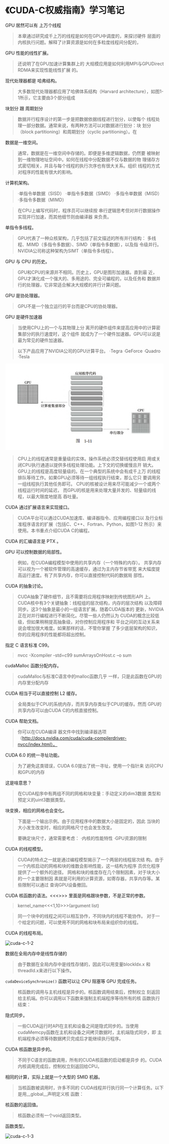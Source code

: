 # 《CUDA-C权威指南》学习笔记

GPU 居然可以有 上万个线程

> 本章通过研究成千上万的线程是如何在GPU中调度的，来探讨硬件 层面的内核执行问题。解释了计算资源是如何在多粒度线程间分配的，



GPU 性能的线性扩展。

> 还说明了在GPU加速计算集群上的 大规模应用是如何利用MPI与GPUDirect RDMA来实现性能线性扩展 的。



现代处理器都是 哈弗结构。

> 大多数现代处理器都应用了哈佛体系结构（Harvard architecture），如图1-1所示，它主要由3个部分组成



块划分 跟 周期划分

> 数据并行程序设计的第一步是把数据依据线程进行划分，以使每个 线程处理一部分数据。通常来说，有两种方法可以对数据进行划分：块 划分（block partitioning）和周期划分（cyclic partitioning）。在



数据是一维空间。

> 通常，数据是在一维空间中存储的。即便是多维逻辑数据，仍然要 被映射到一维物理地址空间中。如何在线程中分配数据不仅与数据的物 理储存方式密切相关，并且与每个线程的执行次序也有很大关系。组织 线程的方式对程序的性能有很大的影响。



计算机架构。

> ·单指令单数据（SISD） ·单指令多数据（SIMD） ·多指令单数据（MISD） ·多指令多数据（MIMD）



> 在CPU上编写代码时，程序员可以继续按 串行逻辑思考但对并行数据操作实现并行加速，而其他细节则由编译器 来负责。



单指令多线程。

> GPU代表了一种众核架构，几乎包括了前文描述的所有并行结构： 多线程、MIMD（多指令多数据）、SIMD（单指令多数据），以及指 令级并行。NVIDIA公司称这种架构为SIMT（单指令多线程）。



GPU 与 CPU 的历史。

> GPU和CPU的来源并不相同。历史上，GPU是图形加速器。直到最 近，GPU才演化成一个强大的、多用途的、完全可编程的，以及任务和 数据并行的处理器，它非常适合解决大规模的并行计算问题。



GPU 是协处理器。

> GPU不是一个独立运行的平台而是CPU的协处理器。



GPU 是硬件加速器

> 当使用CPU上的一个与其物理上分 离开的硬件组件来提高应用中的计算密集部分的执行速度时，这个组件 就成为了一个硬件加速器。GPU可以说是最为常见的硬件加速器。



> 以下产品应用了NVIDIA公司的GPU计算平台。 ·Tegra ·GeForce ·Quadro ·Tesla



![cuda-c-1-1](cuda-c-1-1.png)



> CPU上的线程通常是重量级的实体。操作系统必须交替线程使用启 用或关闭CPU执行通道以提供多线程处理功能。上下文的切换缓慢且开 销大。 GPU上的线程是高度轻量级的。在一个典型的系统中会有成千上万 的线程排队等待工作。如果GPU必须等待一组线程执行结束，那么它只 要调用另一组线程执行其他任务即可。 CPU的核被设计用来尽可能减少一个或两个线程运行时间的延迟， 而GPU的核是用来处理大量并发的、轻量级的线程，以最大限度地提高 吞吐量。



CUDA 通过扩展语言来实现接口。

> CUDA平台可以通过CUDA加速库、编译器指令、应用编程接口以 及行业标准程序语言的扩展（包括C、C++、Fortran、Python，如图1-12 所示）来使用。本书重点介绍CUDA C的编程。



CUDA 的汇编语言是 PTX 。



GPU 可以控制数据的局部性。

> 例如，在CUDA编程模型中使用的共享内存（一个特殊的内存）。 共享内存可以视为一个被软件管理的高速缓存，通过为主内存节省带宽 来大幅度提高运行速度。有了共享内存，你可以直接控制代码的数据局 部性。



CUDA 的抽象讨论。

> CUDA抽象了硬件细节，且不需要将应用程序映射到传统图形API 上。CUDA核中有3个关键抽象：线程组的层次结构，内存的层次结构 以及障碍同步。这3个抽象是最小的一组语言扩展。随着CUDA版本的 更新，NVIDIA正在对并行编程进行不断简化。尽管一些人仍然认为 CUDA的概念比较低级，但如果稍稍提高抽象级，对你控制应用程序和 平台之间的互动关系来说会增加很大难度。如果那样的话，不管你掌握 了多少底层架构的知识，你的应用程序的性能都将超出控制。



指定 C 语言标准 C99。

> nvcc -Xcompiler -std=c99 sumArraysOnHost.c –o sum



cudaMalloc 函数分配内存。

> cudaMalloc与标准C语言中的malloc函数几乎 一样，只是此函数在GPU的内存里分配内存
>



CUDA 相当于可以直接控制 L2 缓存。

> 全局类似于CPU的系统内存，而共享内存类似于CPU的缓存。然而 GPU的共享内存可以由CUDA C的内核直接控制。



CUDA 帮助文档。

> 你可以在CUDA编译 器文件中找到编译器选项（http://docs.nvidia.com/cuda/cuda-compilerdriver-nvcc/index.html）。



CUDA 6.0 的统一寻址功能。

> 为了避免这类错误，CUDA 6.0提出了统一寻址，使用一个指针来 访问CPU和GPU的内存



这是啥意思？

> 在CUDA程序中有两组不同的网格和块变量：手动定义的dim3数据 类型和预定义的uint3数据类型。



块变换，相应的网格也会变化。

> 下面是一个输出示例。由于应用程序中的数据大小是固定的，因此 当块的大小发生改变时，相应的网格尺寸也会发生改变。
>
> 要确定块尺寸，通常需要考虑： ·内核的性能特性 ·GPU资源的限制



CUDA 的线程模型。

> CUDA的特点之一就是通过编程模型揭示了一个两层的线程层次结 构。由于一个内核启动的网格和块的维数会影响性能，这一结构为程序 员优化程序提供了一个额外的途径。 网格和块的维度存在几个限制因素，对于块大小的一个主要限制因 素就是可利用的计算资源，如寄存器，共享内存等。某些限制可以通过 查询GPU设备撤回。



CUDA 核函数的语法。<<<>>> 里面是网格跟块参数，不是正常的参数。

> kernel_name<<<1,10>>>(argument list)

> 同一个块中的线程之间可以相互协作，不同块内的线程不能协作。 对于一个给定的问题，可以使用不同的网格和块布局来组织你的线程。



CUDA 的线程布局。

![cuda-c-1-2](D:\0-博客\study_log\《CUDA-C权威指南》\cuda-c-1-2.png)

数据在全局内存中是线性存储的

> 由于数据在全局内存中是线性存储的，因此可以用变量blockIdx.x 和threadId.x来进行以下操作。



`cudaDeviceSynchronize()` 函数可以让 CPU 阻塞等 GPU 完成任务。

>  核函数的调用与主机线程是异步的。核函数调用结束后，控制权立 刻返回给主机端。你可以调用以下函数来强制主机端程序等待所有的核 函数执行结束：



隐式同步。

> 一些CUDA运行时API在主机和设备之间是隐式同步的。当使用 cudaMemcpy函数在主机和设备之间拷贝数据时，主机端隐式同步，即 主机端程序必须等待数据拷贝完成后才能继续执行程序。



CUDA 核函数是异步的。

> 不同于C语言的函数调用，所有的CUDA核函数的启动都是异步 的。CUDA内核调用完成后，控制权立刻返回给CPU。



相同的计算，实际上就是一个大型的 SMID 机器。

> 当核函数被调用时，许多不同的 CUDA线程并行执行同一个计算任务。以下是用__global__声明定义核 函数：



核函数的返回值。

> 核函数必须有一个void返回类型。



函数类型。

![cuda-c-1-3](D:\0-博客\study_log\《CUDA-C权威指南》\cuda-c-1-3.png)
